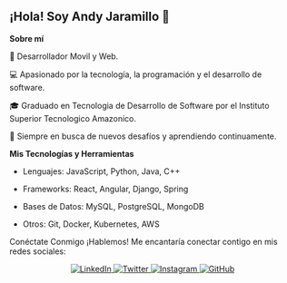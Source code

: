## ¡Hola! Soy Andy Jaramillo 👋



**Sobre mí**

 🌟 Desarrollador Movil y Web.
 
💻 Apasionado por la tecnología, la programación y el desarrollo de software.

🎓 Graduado en Tecnologia de Desarrollo de Software por el Instituto Superior Tecnologico Amazonico.

🚀 Siempre en busca de nuevos desafíos y aprendiendo continuamente.

**Mis Tecnologías y Herramientas**

- Lenguajes: JavaScript, Python, Java, C++

- Frameworks: React, Angular, Django, Spring

- Bases de Datos: MySQL, PostgreSQL, MongoDB

- Otros: Git, Docker, Kubernetes, AWS

Conéctate Conmigo
¡Hablemos! Me encantaría conectar contigo en mis redes sociales:

<p align="center">
  <a href="https://www.linkedin.com/in/andy-jaramillo-7411b0264/">
    <img src="https://img.shields.io/badge/LinkedIn-0077B5?style=for-the-badge&logo=linkedin&logoColor=white" alt="LinkedIn">
  </a>
  <a href="https://x.com/isracraxcker">
    <img src="https://img.shields.io/badge/Twitter-1DA1F2?style=for-the-badge&logo=twitter&logoColor=white" alt="Twitter">
  </a>
  <a href="https://www.instagram.com/isssraaa._/">
    <img src="https://img.shields.io/badge/Instagram-E4405F?style=for-the-badge&logo=instagram&logoColor=white" alt="Instagram">
  </a>
  <a href="https://github.com/Isracraxcker">
    <img src="https://img.shields.io/badge/GitHub-181717?style=for-the-badge&logo=github&logoColor=white" alt="GitHub">
  </a>
<!--  <a href="https://facebook.com/tu-usuario">
    <img src="https://img.shields.io/badge/Facebook-1877F2?style=for-the-badge&logo=facebook&logoColor=white" alt="Facebook">
  </a> -->
</p>
